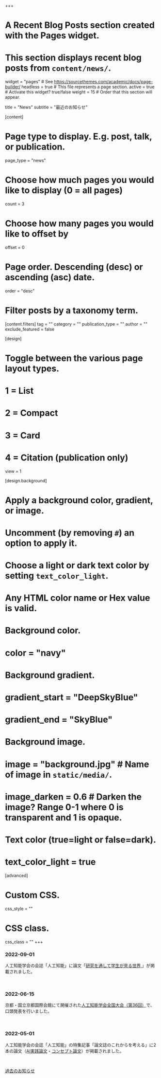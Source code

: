 +++
# A Recent Blog Posts section created with the Pages widget.
# This section displays recent blog posts from `content/news/`.

widget = "pages"  # See https://sourcethemes.com/academic/docs/page-builder/
headless = true  # This file represents a page section.
active = true  # Activate this widget? true/false
weight = 15  # Order that this section will appear.

title = "News"
subtitle = "最近のお知らせ"

[content]
  # Page type to display. E.g. post, talk, or publication.
  page_type = "news"

  # Choose how much pages you would like to display (0 = all pages)
  count = 3

  # Choose how many pages you would like to offset by
  offset = 0

  # Page order. Descending (desc) or ascending (asc) date.
  order = "desc"

  # Filter posts by a taxonomy term.
  [content.filters]
    tag = ""
    category = ""
    publication_type = ""
    author = ""
    exclude_featured = false

[design]
  # Toggle between the various page layout types.
  #   1 = List
  #   2 = Compact
  #   3 = Card
  #   4 = Citation (publication only)
  view = 1

[design.background]
  # Apply a background color, gradient, or image.
  #   Uncomment (by removing `#`) an option to apply it.
  #   Choose a light or dark text color by setting `text_color_light`.
  #   Any HTML color name or Hex value is valid.

  # Background color.
  # color = "navy"

  # Background gradient.
  # gradient_start = "DeepSkyBlue"
  # gradient_end = "SkyBlue"

  # Background image.
  # image = "background.jpg"  # Name of image in `static/media/`.
  # image_darken = 0.6  # Darken the image? Range 0-1 where 0 is transparent and 1 is opaque.

  # Text color (true=light or false=dark).
  # text_color_light = true  

[advanced]
 # Custom CSS.
 css_style = ""

 # CSS class.
 css_class = ""
+++
### 2022-09-01
人工知能学会の会誌「人工知能」に論文「[研究を通して学生が見る世界
](https://doi.org/10.11517/jjsai.37.5_640)」が掲載されました。

<br>

### 2022-06-15
京都・国立京都国際会館にて開催された[人工知能学会全国大会（第36回）](https://www.ai-gakkai.or.jp/jsai2022/)で、口頭発表を行いました。

<br>

### 2022-05-01
人工知能学会の会誌「人工知能」の特集記事「論文誌のこれからを考える」に2本の論文（[AI実践論文](https://doi.org/10.11517/jjsai.37.3_323)・[コンセプト論文](https://doi.org/10.11517/jjsai.37.3_329)）が掲載されました。

<br>


[過去のお知らせ ](news)<i class="fas fa-angle-right"></i>